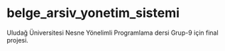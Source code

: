 # belge_arsiv_yonetim_sistemi
 Uludağ Üniversitesi Nesne Yönelimli Programlama dersi Grup-9 için final projesi.
